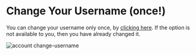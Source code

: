 # Change Your Username (once!)

You can change your username only once, by [clicking here]( https://replit.com/~/cli/account/change-username?run=1). If the option is not available to you, then you have already changed it.

![account change-username](/images/misc/account-change-username.png)